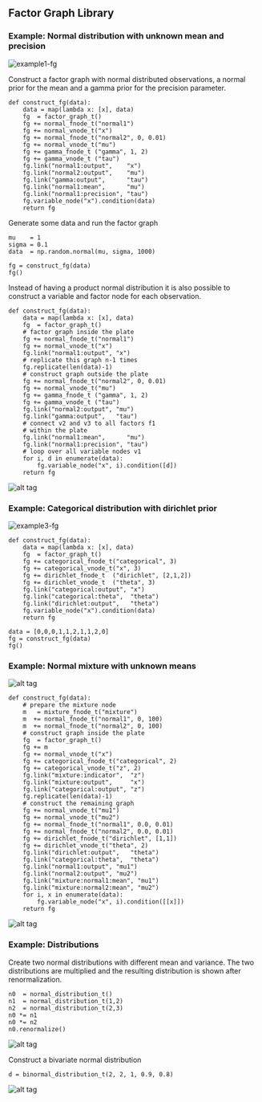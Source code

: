 
## Factor Graph Library

### Example: Normal distribution with unknown mean and precision

![example1-fg](test/factor-graph-test-1-fg.png)

Construct a factor graph with normal distributed observations, a normal prior for the mean and a gamma prior for the precision parameter.

	def construct_fg(data):
	    data = map(lambda x: [x], data)
	    fg  = factor_graph_t()
	    fg += normal_fnode_t("normal1")
	    fg += normal_vnode_t("x")
	    fg += normal_fnode_t("normal2", 0, 0.01)
	    fg += normal_vnode_t("mu")
	    fg += gamma_fnode_t ("gamma", 1, 2)
	    fg += gamma_vnode_t ("tau")
	    fg.link("normal1:output",    "x")
	    fg.link("normal2:output",    "mu")
	    fg.link("gamma:output",      "tau")
	    fg.link("normal1:mean",      "mu")
	    fg.link("normal1:precision", "tau")
	    fg.variable_node("x").condition(data)
	    return fg

Generate some data and run the factor graph

	mu    = 1
	sigma = 0.1
	data  = np.random.normal(mu, sigma, 1000)

	fg = construct_fg(data)
	fg()

Instead of having a product normal distribution it is also possible to construct a variable and factor node for each observation.

	def construct_fg(data):
	    data = map(lambda x: [x], data)
	    fg  = factor_graph_t()
	    # factor graph inside the plate
	    fg += normal_fnode_t("normal1")
	    fg += normal_vnode_t("x")
	    fg.link("normal1:output", "x")
	    # replicate this graph n-1 times
	    fg.replicate(len(data)-1)
	    # construct graph outside the plate
	    fg += normal_fnode_t("normal2", 0, 0.01)
	    fg += normal_vnode_t("mu")
	    fg += gamma_fnode_t ("gamma", 1, 2)
	    fg += gamma_vnode_t ("tau")
	    fg.link("normal2:output", "mu")
	    fg.link("gamma:output",   "tau")
	    # connect v2 and v3 to all factors f1
	    # within the plate
	    fg.link("normal1:mean",      "mu")
	    fg.link("normal1:precision", "tau")
	    # loop over all variable nodes v1
	    for i, d in enumerate(data):
	        fg.variable_node("x", i).condition([d])
	    return fg

![alt tag](test/factor-graph-test-2.png)

### Example: Categorical distribution with dirichlet prior

![example3-fg](test/factor-graph-test-3-fg.png)

	def construct_fg(data):
	    data = map(lambda x: [x], data)
	    fg  = factor_graph_t()
	    fg += categorical_fnode_t("categorical", 3)
	    fg += categorical_vnode_t("x", 3)
	    fg += dirichlet_fnode_t  ("dirichlet", [2,1,2])
	    fg += dirichlet_vnode_t  ("theta", 3)
	    fg.link("categorical:output", "x")
	    fg.link("categorical:theta",  "theta")
	    fg.link("dirichlet:output",   "theta")
	    fg.variable_node("x").condition(data)
	    return fg

	data = [0,0,0,1,1,2,1,1,2,0]
	fg = construct_fg(data)
	fg()

### Example: Normal mixture with unknown means

![alt tag](test/factor-graph-test-5-fg.png)

	def construct_fg(data):
	    # prepare the mixture node
	    m   = mixture_fnode_t("mixture")
	    m  += normal_fnode_t("normal1", 0, 100)
	    m  += normal_fnode_t("normal2", 0, 100)
	    # construct graph inside the plate
	    fg  = factor_graph_t()
	    fg += m
	    fg += normal_vnode_t("x")
	    fg += categorical_fnode_t("categorical", 2)
	    fg += categorical_vnode_t("z", 2)
	    fg.link("mixture:indicator",  "z")
	    fg.link("mixture:output",     "x")
	    fg.link("categorical:output", "z")
	    fg.replicate(len(data)-1)
	    # construct the remaining graph
	    fg += normal_vnode_t("mu1")
	    fg += normal_vnode_t("mu2")
	    fg += normal_fnode_t("normal1", 0.0, 0.01)
	    fg += normal_fnode_t("normal2", 0.0, 0.01)
	    fg += dirichlet_fnode_t("dirichlet", [1,1])
	    fg += dirichlet_vnode_t("theta", 2)
	    fg.link("dirichlet:output",   "theta")
	    fg.link("categorical:theta",  "theta")
	    fg.link("normal1:output", "mu1")
	    fg.link("normal2:output", "mu2")
	    fg.link("mixture:normal1:mean", "mu1")
	    fg.link("mixture:normal2:mean", "mu2")
	    for i, x in enumerate(data):
	        fg.variable_node("x", i).condition([[x]])
	    return fg

![alt tag](test/factor-graph-test-5.png)

### Example: Distributions

Create two normal distributions with different mean and variance. The two distributions are multiplied and the resulting distribution is shown after renormalization.

	n0  = normal_distribution_t()
	n1  = normal_distribution_t(1,2)
	n2  = normal_distribution_t(2,3)
	n0 *= n1
	n0 *= n2
	n0.renormalize()

![alt tag](test/distribution-test-1.png)

Construct a bivariate normal distribution

	d = binormal_distribution_t(2, 2, 1, 0.9, 0.8)

![alt tag](test/distribution-test-2.png)

